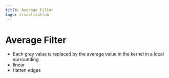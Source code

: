 ```yaml
---
title: Average Filter
tags: visualization
---
```


# Average Filter
- Each grey value is replaced by the average value in the kernel in a local surrounding
- linear
- flatten edges












































































